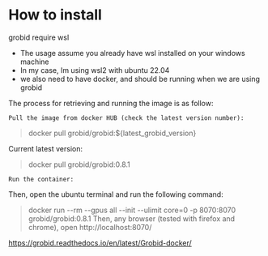 # How to install
grobid require wsl
-   The usage assume you already have wsl installed on your windows machine
- In my case, Im using wsl2 with ubuntu 22.04
- we also need to have docker, and should be running when we are using grobid


The process for retrieving and running the image is as follow:

    Pull the image from docker HUB (check the latest version number):

> docker pull grobid/grobid:${latest_grobid_version}

Current latest version:

> docker pull grobid/grobid:0.8.1

    Run the container:

Then, open the ubuntu terminal and run the following command:
> docker run --rm --gpus all --init --ulimit core=0 -p 8070:8070 grobid/grobid:0.8.1
Then, any browser (tested with firefox and chrome), open http://localhost:8070/

https://grobid.readthedocs.io/en/latest/Grobid-docker/